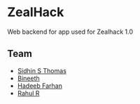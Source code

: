 # ZealHack

Web backend for app used for Zealhack 1.0

## Team

- [Sidhin S Thomas](https://github.com/ParadoxZero)
- [Bineeth](https://github.com/bineeth923)
- [Hadeeb Farhan]()
- [Rahul R]()
